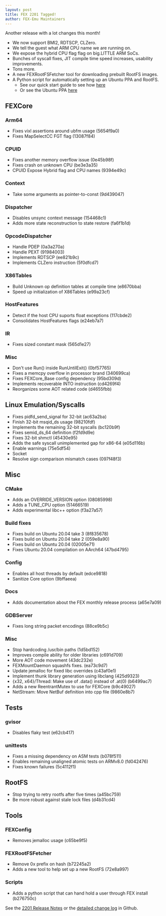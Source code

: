 ```yaml
---
layout: post
title: FEX 2201 Tagged!
author: FEX-Emu Maintainers
---
```


Another release with a lot changes this month!
- We now support BMI2, RDTSCP, CLZero.
- We tell the guest what ARM CPU name we are running on.
- We expose the hybrid CPU flag flag on big.LITTLE ARM SoCs.
- Bunches of syscall fixes, JIT compile time speed increases, usability improvements.
- Tons more.
- A new FEXRootFSFetcher tool for downloading prebuilt RootFS images.
- A Python script for automatically setting up an Ubuntu PPA and RootFS. 
  - See our quick start guide to see how [here](https://github.com/FEX-Emu/FEX#quick-start-guide)
  - Or see the Ubuntu PPA [here](https://launchpad.net/~fex-emu/+archive/ubuntu/fex)

## FEXCore

### Arm64
 - Fixes vixl assertions around ubfm usage (5654f9a0)
 - Fixes MapSelectCC FGT flag (13087f84)
 
### CPUID
 - Fixes another memory overflow issue (0e45b98f)
 - Fixes crash on unknown CPU (be3e3a35)
 - CPUID Expose Hybrid flag and CPU names (9394e49c)

### Context
 - Take some arguments as pointer-to-const (9d439047)

### Dispatcher
 - Disables unsync context message (154468c1)
 - Adds more state reconstruction to state restore (fa6f1b1d)

### OpcodeDispatcher
 - Handle PDEP (0a3a270a)
 - Handle PEXT (91984003)
 - Implements RDTSCP (ee821b9c)
 - Implements CLZero instruction (5f0dfcd7)

### X86Tables
 - Build Unknown op definition tables at compile time (e8670bba)
 - Speed up initialization of X86Tables (e99a23cf)

### HostFeatures
 - Detect if the host CPU suports float exceptions  (117cbde2)
 - Consolidates HostFeatures flags (e24eb7a7)

### IR
 - Fixes sized constant mask (565d1e27)
### Misc
 - Don't use Run() inside RunUntilExit() (0bf57765)
 - Fixes a memcpy overflow in processor brand (340699ca)
 - Fixes FEXCore_Base config dependency (95bd309d)
 - Implements recoverable INTO instruction (cd4269f4)
 - Reorganizes some AOT related code (d4655fbb)

## Linux Emulation/Syscalls
 - Fixes pidfd_send_signal for 32-bit (ac63a2ba)
 - Finish 32-bit msqid_ds usage (98210fdf)
 - Implements the remaining 32-bit syscalls (bc120b9f)
 - Fixes semid_ds_64 definition (f2fd9d9e)
 - Fixes 32-bit shmctl (45430e95)
 - Adds the safe syscall unimplemented gap for x86-64 (e05d116b)
 - Enable warnings (75e5df54)
 - Socket
  - Resolve sign comparison mismatch cases (097f48f3)

## Misc
### CMake
 - Adds an OVERRIDE_VERSION option (08085998)
 - Adds a TUNE_CPU option (51466519)
 - Adds experimental libc++ option (f3a27a57)

### Build fixes
 - Fixes build on Ubuntu 20.04 take 3 (8f835678)
 - Fixes build on Ubuntu 20.04 take 2 (059e8a90)
 - Fixes build on Ubuntu 20.04 (02005e71)
 - Fixes Ubuntu 20.04 compilation on AArch64 (47bd4795)

### Config
 - Enables all host threads by default (edce9818)
 - Sanitize Core option (9bffaeea)

### Docs
 - Adds documentation about the FEX monthly release process (a65e7a09)

### GDBServer
 - Fixes long string packet encodings (88ce9b5c)

### Misc
 - Stop hardcoding /usr/bin paths (1d5bd152)
 - Improves compile ability for older libraries (c691d709)
 - More AOT code movement (43dc232e)
 - FEXMountDaemon squashfs fixes. (ea73c9d7)
 - Update jemalloc for fixed libc overrides (c43af0e1)
 - Implement thunk library generation using libclang (425d9323)
 - {x32, x64}/Thread: Make use of .data() instead of .at(0) (b6499ac7)
 - Adds a new ReentrantMutex to use for FEXCore (b9c49027)
 - NetStream: Move NetBuf definition into cpp file  (9860e8b7)
 
## Tests
### gvisor
 - Disables flaky test (e62cb417)
### unittests
 - Fixes a missing dependency on ASM tests (b078f511)
 - Enables remaining unaligned atomic tests on ARMv8.0 (fd042476)
 - Fixes known failures (5c4112f1)

## RootFS
 - Stop trying to retry rootfs after five times (a45bc759)
 - Be more robust against stale lock files (d4b31cd4)

## Tools
### FEXConfig
 - Removes jemalloc usage (c65be9f5)

### FEXRootFSFetcher
 - Remove 0x prefix on hash (b72245a2)
 - Adds a new tool to help set up a new RootFS (72e8a997)

### Scripts
 - Adds a python script that can hand hold a user through FEX install (b276750c)

See the [2201 Release Notes](https://github.com/FEX-Emu/FEX/releases/tag/FEX-2201) or the [detailed change log](https://github.com/FEX-Emu/FEX/compare/FEX-2112...FEX-2201) in Github.
